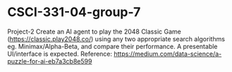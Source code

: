 # CSCI-331-04-group-7

Project-2
Create an AI agent to play the 2048 Classic Game (https://classic.play2048.co/) using any two
appropriate search algorithms eg. Minimax/Alpha-Beta, and compare their performance. A
presentable UI/interface is expected.
Reference: https://medium.com/data-science/a-puzzle-for-ai-eb7a3cb8e599
